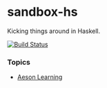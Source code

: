 # sandbox-hs

Kicking things around in Haskell.

[![Build Status](https://travis-ci.org/adomokos/sandbox-hs.svg)](http://travis-ci.org/adomokos/sandbox-hs)

### Topics

* [Aeson Learning](test/AesonLearning)

